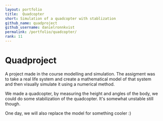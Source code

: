 ```yaml
---
layout: portfolio
title:  Quadcopter
short: Simulation of a quadcopter with stablization
github_name: quadproject
github_username: danielronnkvist
permalink: /portfolio/quadcopter/
rank: 11
---
```


# Quadproject
A project made in the course modelling and simulation. The assigment was to take
a real life system and create a mathematical model of that system and then
visually simulate it using a numerical method.

We made a quadcopter, by measuring the height and angles of the body, we could do
some stabilization of the quadcopter. It's somewhat unstable still though.

One day, we will also replace the model for something cooler :)
